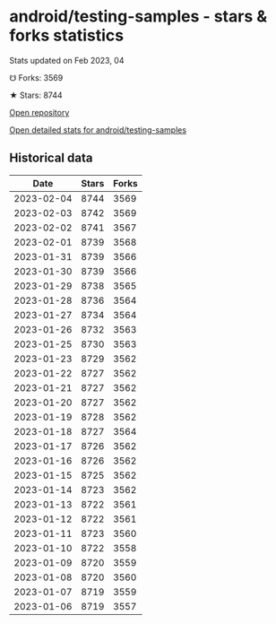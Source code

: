 # android/testing-samples - stars & forks statistics

Stats updated on Feb 2023, 04

☋ Forks: 3569

★ Stars: 8744

[Open repository](https://github.com/android/testing-samples)

[Open detailed stats for android/testing-samples](https://reviewgithub.com/rep/android/testing-samples)

## Historical data
| Date | Stars | Forks |
|------|-------|-------|
| 2023-02-04 | 8744 | 3569 | 
| 2023-02-03 | 8742 | 3569 | 
| 2023-02-02 | 8741 | 3567 | 
| 2023-02-01 | 8739 | 3568 | 
| 2023-01-31 | 8739 | 3566 | 
| 2023-01-30 | 8739 | 3566 | 
| 2023-01-29 | 8738 | 3565 | 
| 2023-01-28 | 8736 | 3564 | 
| 2023-01-27 | 8734 | 3564 | 
| 2023-01-26 | 8732 | 3563 | 
| 2023-01-25 | 8730 | 3563 | 
| 2023-01-23 | 8729 | 3562 | 
| 2023-01-22 | 8727 | 3562 | 
| 2023-01-21 | 8727 | 3562 | 
| 2023-01-20 | 8727 | 3562 | 
| 2023-01-19 | 8728 | 3562 | 
| 2023-01-18 | 8727 | 3564 | 
| 2023-01-17 | 8726 | 3562 | 
| 2023-01-16 | 8726 | 3562 | 
| 2023-01-15 | 8725 | 3562 | 
| 2023-01-14 | 8723 | 3562 | 
| 2023-01-13 | 8722 | 3561 | 
| 2023-01-12 | 8722 | 3561 | 
| 2023-01-11 | 8723 | 3560 | 
| 2023-01-10 | 8722 | 3558 | 
| 2023-01-09 | 8720 | 3559 | 
| 2023-01-08 | 8720 | 3560 | 
| 2023-01-07 | 8719 | 3559 | 
| 2023-01-06 | 8719 | 3557 | 


